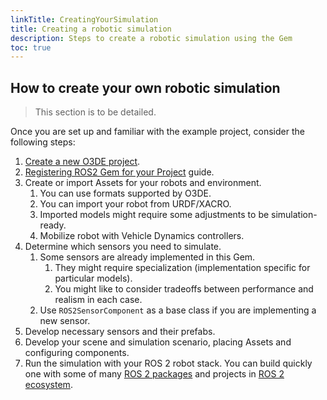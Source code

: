 ```yaml
---
linkTitle: CreatingYourSimulation
title: Creating a robotic simulation
description: Steps to create a robotic simulation using the Gem
toc: true
---
```


## How to create your own robotic simulation

>This section is to be detailed.

Once you are set up and familiar with the example project, consider the following steps:
1. [Create a new O3DE project](/docs/welcome-guide/create/).
2. [Registering ROS2 Gem for your Project](/docs/user-guide/project-config/register-gems/) guide.
3. Create or import Assets for your robots and environment.
   1. You can use formats supported by O3DE.
   2. You can import your robot from URDF/XACRO.
   3. Imported models might require some adjustments to be simulation-ready.
   4. Mobilize robot with Vehicle Dynamics controllers.
4. Determine which sensors you need to simulate.
   1. Some sensors are already implemented in this Gem.
      1. They might require specialization (implementation specific for particular models).
      2. You might like to consider tradeoffs between performance and realism in each case.
   2. Use `ROS2SensorComponent` as a base class if you are implementing a new sensor. 
5. Develop necessary sensors and their prefabs.
7. Develop your scene and simulation scenario, placing Assets and configuring components.
8. Run the simulation with your ROS 2 robot stack. You can build quickly one with some of many [ROS 2 packages](https://index.ros.org/packages/#humble) and projects in [ROS 2 ecosystem](https://project-awesome.org/fkromer/awesome-ros2).
